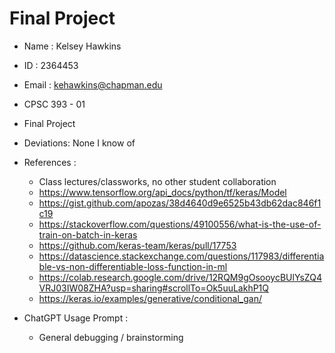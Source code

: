 # Final Project

* Name : Kelsey Hawkins
* ID : 2364453
* Email : kehawkins@chapman.edu
* CPSC 393 - 01
* Final Project
* Deviations: None I know of
* References :
  * Class lectures/classworks, no other student collaboration
  * https://www.tensorflow.org/api_docs/python/tf/keras/Model
  * https://gist.github.com/apozas/38d4640d9e6525b43db62dac846f1c19
  * https://stackoverflow.com/questions/49100556/what-is-the-use-of-train-on-batch-in-keras
  * https://github.com/keras-team/keras/pull/17753
  * https://datascience.stackexchange.com/questions/117983/differentiable-vs-non-differentiable-loss-function-in-ml
  * https://colab.research.google.com/drive/12RQM9gOsooycBUlYsZQ4VRJ03IW08ZHA?usp=sharing#scrollTo=Ok5uuLakhP1Q
  * https://keras.io/examples/generative/conditional_gan/

* ChatGPT Usage Prompt :
  * General debugging / brainstorming
